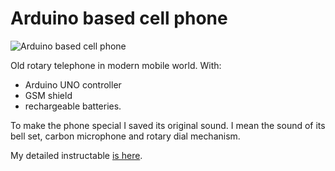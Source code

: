 # Arduino based cell phone

![Arduino based cell phone](https://cloud.githubusercontent.com/assets/1957839/19617739/fc1dbc54-9840-11e6-9539-6879ae42118d.jpg)

Old rotary telephone in modern mobile world. With:
* Arduino UNO controller
* GSM shield
* rechargeable batteries.

To make the phone special I saved its original sound. I mean the sound of its bell set, carbon microphone and rotary dial mechanism.

My detailed instructable [is here](http://www.instructables.com/id/Cell-Phone-With-Bells-AKA-OrPhone/).
